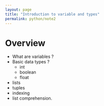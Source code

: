 ```yaml
---
layout: page
title: "Introduction to variable and types"
permalink: python/note2
---
```



# Overview
- What are variables ?
- Basic data types ?
	- int
	- boolean
	- float
- lists
- tuples
- indexing
- list comprehension.
